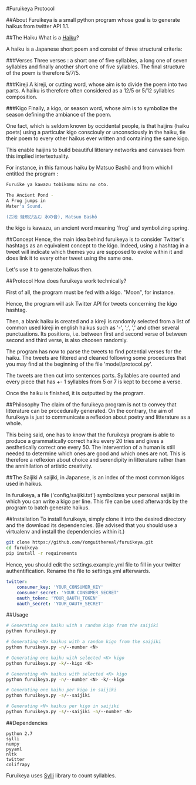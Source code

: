 #Furuikeya Protocol

##About
Furuikeya is a small python program whose goal is to generate haikus from twitter API 1.1.

##The Haiku
What is a [Haiku](http://en.wikipedia.org/wiki/Haiku)?

A haiku is a Japanese short poem and consist of three structural criteria:

###Verses
Three verses : a short one of five syllables, a long one of seven syllables and finally another short one of five syllables.
The final structure of the poem is therefore 5/7/5.

###Kireji
A kireji, or cutting word, whose aim is to divide the poem into two parts. A haiku is therefore often considered as a 12/5 or 5/12 syllables composition.

###Kigo
Finally, a kigo, or season word, whose aim is to symbolize the season defining the ambiance of the poem.

One fact, which is seldom known by occidental people, is that haijins (haiku poets) using a particular kigo
consciouly or unconsciously in the haiku, tie their poem to every other haikus ever written and containing the same kigo.

This enable haijins to build beautiful litterary networks and canvases from this implied intertextuality.

For instance, in this famous haiku by Matsuo Bashô and from which I entitled the program :

```sh
Furuike ya kawazu tobikomu mizu no oto.

The Ancient Pond -
A Frog jumps in
Water's Sound.

(古池 蛙飛び込む 水の音), Matsuo Bashô
```
the kigo is kawazu, an ancient word meaning 'frog' and symbolizing spring.

##Concept
Hence, the main idea behind furuikeya is to consider Twitter's hashtags as an equivalent concept to the kigo.
Indeed, using a hashtag in a tweet will indicate which themes you are supposed to evoke within it and does
link it to every other tweet using the same one.

Let's use it to generate haikus then.

##Protocol
How does furuikeya work technically?

First of all, the program must be fed with a kigo. "Moon", for instance.

Hence, the program will ask Twitter API for tweets concerning the kigo hashtag.

Then, a blank haiku is created and a kireji is randomly selected from a list of common used kireji
in english haikus such as '-', ';', ',' and other several punctuations. Its positions, i.e. between first and
second verse of between second and third verse, is also choosen randomly.

The program has now to parse the tweets to find potential verses for the haiku. The tweets are filtered and cleaned
following some procedures that you may find at the beginning of the file 'model/protocol.py'.

The tweets are then cut into sentences parts. Syllables are counted and every piece that has +- 1 syllables from 5 or 7 is kept to
become a verse.

Once the haiku is finished, it is outputted by the program.

##Philosophy
The claim of the furuikeya program is not to convey that litterature can be procedurally generated. On the contrary, the aim of
furuikeya is just to communicate a reflexion about poetry and litterature as a whole.

This being said, one has to know that the furuikeya program is able to produce a grammatically correct haiku
every 20 tries and gives a aesthetically correct one every 50. The intervention of a human is still needed to
determine which ones are good and which ones are not. This is therefore a reflexion about choice and serendipity in
litterature rather than the annihilation of artistic creativity.

##The Saijiki
A saijiki, in Japanese, is an index of the most common kigos used in haikus.

In furuikeya, a file ('config/saijiki.txt') symbolizes your personal saijiki in which you can write
a kigo per line. This file can be used afterwards by the program to batch generate haikus.

##Installation
To install furuikeya, simply clone it into the desired directory and the download its dependencies.
(Be advised that you should use a virtualenv and install the dependencies within it.)

```sh
git clone https://github.com/Yomguithereal/furuikeya.git
cd furuikeya
pip install -r requirements
```

Hence, you should edit the settings.example.yml file to fill in your twitter authentification. Rename the file to
settings.yml afterwards.

```yaml
twitter:
    consumer_key: 'YOUR_CONSUMER_KEY'
    consumer_secret: 'YOUR_CONSUMER_SECRET'
    oauth_token: 'YOUR_OAUTH_TOKEN'
    oauth_secret: 'YOUR_OAUTH_SECRET'
```

##Usage

```sh
# Generating one haiku with a random kigo from the saijiki
python furuikeya.py

# Generating <N> haikus with a random kigo from the saijiki
python furuikeya.py -n/--number <N>

# Generating one haiku with selected <K> kigo
python furuikeya.py -k/--kigo <K>

# Generating <N> haikus with selected <K> kigo
python furuikeya.py -n/--number <N> -k/--kigo

# Generating one haiku per kigo in saijiki
python furuikeya.py -s/--saijiki

# Generating <N> haikus per kigo in saijiki
python furuikeya.py -s/--saijiki -n/--number <N>
```

##Dependencies
	
	python 2.7
	sylli
	numpy
	pyyaml
	nltk
	twitter
	colifrapy

Furuikeya uses [Sylli](http://sylli.sourceforge.net/install.html) library to count syllables.